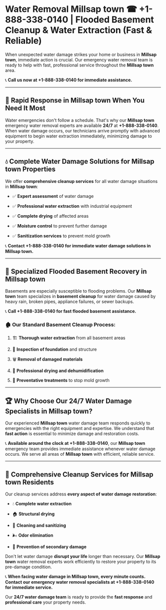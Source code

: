 # Water Removal Millsap town ☎ +1-888-338-0140 | Flooded Basement Cleanup & Water Extraction (Fast & Reliable)

When unexpected water damage strikes your home or business in **Millsap town**, immediate action is crucial. Our emergency water removal team is ready to help with fast, professional service throughout the **Millsap town** area. 

📞 **Call us now at +1-888-338-0140 for immediate assistance.**
---
## 🚀 Rapid Response in Millsap town When You Need It Most
Water emergencies don't follow a schedule. That's why our **Millsap town** emergency water removal experts are available **24/7** at **+1-888-338-0140**. When water damage occurs, our technicians arrive promptly with advanced equipment to begin water extraction immediately, minimizing damage to your property.
---
## 💧 Complete Water Damage Solutions for Millsap town Properties
We offer **comprehensive cleanup services** for all water damage situations in **Millsap town**:
- ✅ **Expert assessment** of water damage  
- ✅ **Professional water extraction** with industrial equipment  
- ✅ **Complete drying** of affected areas  
- ✅ **Moisture control** to prevent further damage  
- ✅ **Sanitization services** to prevent mold growth  
📞 **Contact +1-888-338-0140 for immediate water damage solutions in Millsap town.**
---
## 🌊 Specialized Flooded Basement Recovery in Millsap town
Basements are especially susceptible to flooding problems. Our **Millsap town** team specializes in **basement cleanup** for water damage caused by heavy rain, broken pipes, appliance failures, or sewer backups. 
📞 **Call +1-888-338-0140 for fast flooded basement assistance.**
### 🏚️ Our Standard Basement Cleanup Process:
1. 🏗️ **Thorough water extraction** from all basement areas  
2. 🔎 **Inspection of foundation** and structure  
3. 🗑️ **Removal of damaged materials**  
4. 💨 **Professional drying and dehumidification**  
5. 🚫 **Preventative treatments** to stop mold growth  
---
## 🏆 Why Choose Our 24/7 Water Damage Specialists in Millsap town?
Our experienced **Millsap town** water damage team responds quickly to emergencies with the right equipment and expertise. We understand that **fast action** is essential to minimize damage and restoration costs.
📞 **Available around the clock at +1-888-338-0140**, our **Millsap town** emergency team provides immediate assistance whenever water damage occurs. We serve all areas of **Millsap town** with efficient, reliable service.
---
## 🧹 Comprehensive Cleanup Services for Millsap town Residents
Our cleanup services address **every aspect of water damage restoration**:
- 💧 **Complete water extraction**  
- 🏠 **Structural drying**  
- 🧼 **Cleaning and sanitizing**  
- 🌬️ **Odor elimination**  
- 🚫 **Prevention of secondary damage**  
Don't let water damage **disrupt your life** longer than necessary. Our **Millsap town** water removal experts work efficiently to restore your property to its pre-damage condition.
📞 **When facing water damage in Millsap town, every minute counts. Contact our emergency water removal specialists at +1-888-338-0140 for immediate service.**
Our **24/7 water damage team** is ready to provide the **fast response** and **professional care** your property needs.
